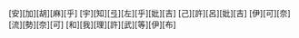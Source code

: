 [安][加][胡][麻][乎] [宇][知][弖][左][乎][妣][吉] [己][許][呂][妣][吉] [伊][可][奈][流][勢][奈][可] [和][我][理][許][武][等][伊][布]
